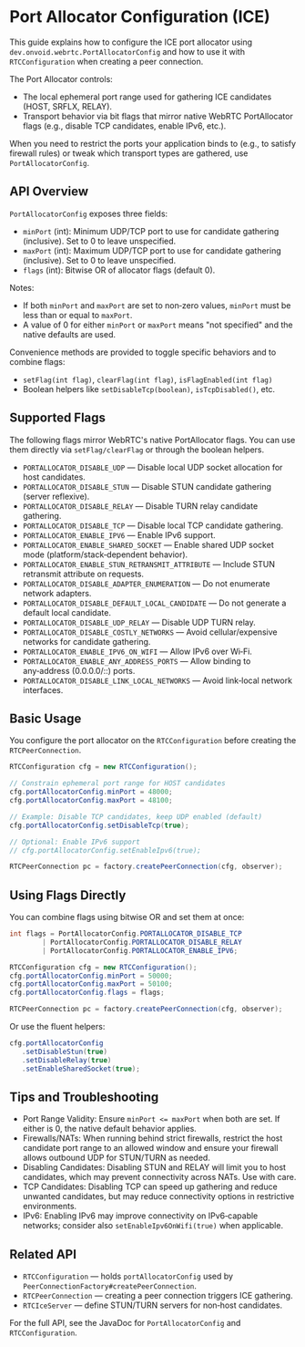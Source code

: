 # Port Allocator Configuration (ICE) <!-- {docsify-ignore-all} -->

This guide explains how to configure the ICE port allocator using `dev.onvoid.webrtc.PortAllocatorConfig` and how to use it with `RTCConfiguration` when creating a peer connection.

The Port Allocator controls:
- The local ephemeral port range used for gathering ICE candidates (HOST, SRFLX, RELAY).
- Transport behavior via bit flags that mirror native WebRTC PortAllocator flags (e.g., disable TCP candidates, enable IPv6, etc.).

When you need to restrict the ports your application binds to (e.g., to satisfy firewall rules) or tweak which transport types are gathered, use `PortAllocatorConfig`.

## API Overview

`PortAllocatorConfig` exposes three fields:
- `minPort` (int): Minimum UDP/TCP port to use for candidate gathering (inclusive). Set to 0 to leave unspecified.
- `maxPort` (int): Maximum UDP/TCP port to use for candidate gathering (inclusive). Set to 0 to leave unspecified.
- `flags` (int): Bitwise OR of allocator flags (default 0).

Notes:
- If both `minPort` and `maxPort` are set to non‑zero values, `minPort` must be less than or equal to `maxPort`.
- A value of 0 for either `minPort` or `maxPort` means "not specified" and the native defaults are used.

Convenience methods are provided to toggle specific behaviors and to combine flags:
- `setFlag(int flag)`, `clearFlag(int flag)`, `isFlagEnabled(int flag)`
- Boolean helpers like `setDisableTcp(boolean)`, `isTcpDisabled()`, etc.

## Supported Flags

The following flags mirror WebRTC's native PortAllocator flags. You can use them directly via `setFlag/clearFlag` or through the boolean helpers.

- `PORTALLOCATOR_DISABLE_UDP` — Disable local UDP socket allocation for host candidates.
- `PORTALLOCATOR_DISABLE_STUN` — Disable STUN candidate gathering (server reflexive).
- `PORTALLOCATOR_DISABLE_RELAY` — Disable TURN relay candidate gathering.
- `PORTALLOCATOR_DISABLE_TCP` — Disable local TCP candidate gathering.
- `PORTALLOCATOR_ENABLE_IPV6` — Enable IPv6 support.
- `PORTALLOCATOR_ENABLE_SHARED_SOCKET` — Enable shared UDP socket mode (platform/stack‑dependent behavior).
- `PORTALLOCATOR_ENABLE_STUN_RETRANSMIT_ATTRIBUTE` — Include STUN retransmit attribute on requests.
- `PORTALLOCATOR_DISABLE_ADAPTER_ENUMERATION` — Do not enumerate network adapters.
- `PORTALLOCATOR_DISABLE_DEFAULT_LOCAL_CANDIDATE` — Do not generate a default local candidate.
- `PORTALLOCATOR_DISABLE_UDP_RELAY` — Disable UDP TURN relay.
- `PORTALLOCATOR_DISABLE_COSTLY_NETWORKS` — Avoid cellular/expensive networks for candidate gathering.
- `PORTALLOCATOR_ENABLE_IPV6_ON_WIFI` — Allow IPv6 over Wi‑Fi.
- `PORTALLOCATOR_ENABLE_ANY_ADDRESS_PORTS` — Allow binding to any‑address (0.0.0.0/::) ports.
- `PORTALLOCATOR_DISABLE_LINK_LOCAL_NETWORKS` — Avoid link‑local network interfaces.

## Basic Usage

You configure the port allocator on the `RTCConfiguration` before creating the `RTCPeerConnection`.

```java
RTCConfiguration cfg = new RTCConfiguration();

// Constrain ephemeral port range for HOST candidates
cfg.portAllocatorConfig.minPort = 48000;
cfg.portAllocatorConfig.maxPort = 48100;

// Example: Disable TCP candidates, keep UDP enabled (default)
cfg.portAllocatorConfig.setDisableTcp(true);

// Optional: Enable IPv6 support
// cfg.portAllocatorConfig.setEnableIpv6(true);

RTCPeerConnection pc = factory.createPeerConnection(cfg, observer);
```

## Using Flags Directly

You can combine flags using bitwise OR and set them at once:

```java
int flags = PortAllocatorConfig.PORTALLOCATOR_DISABLE_TCP
        | PortAllocatorConfig.PORTALLOCATOR_DISABLE_RELAY
        | PortAllocatorConfig.PORTALLOCATOR_ENABLE_IPV6;

RTCConfiguration cfg = new RTCConfiguration();
cfg.portAllocatorConfig.minPort = 50000;
cfg.portAllocatorConfig.maxPort = 50100;
cfg.portAllocatorConfig.flags = flags;

RTCPeerConnection pc = factory.createPeerConnection(cfg, observer);
```

Or use the fluent helpers:

```java
cfg.portAllocatorConfig
   .setDisableStun(true)
   .setDisableRelay(true)
   .setEnableSharedSocket(true);
```

## Tips and Troubleshooting

- Port Range Validity: Ensure `minPort <= maxPort` when both are set. If either is 0, the native default behavior applies.
- Firewalls/NATs: When running behind strict firewalls, restrict the host candidate port range to an allowed window and ensure your firewall allows outbound UDP for STUN/TURN as needed.
- Disabling Candidates: Disabling STUN and RELAY will limit you to host candidates, which may prevent connectivity across NATs. Use with care.
- TCP Candidates: Disabling TCP can speed up gathering and reduce unwanted candidates, but may reduce connectivity options in restrictive environments.
- IPv6: Enabling IPv6 may improve connectivity on IPv6‑capable networks; consider also `setEnableIpv6OnWifi(true)` when applicable.

## Related API

- `RTCConfiguration` — holds `portAllocatorConfig` used by `PeerConnectionFactory#createPeerConnection`.
- `RTCPeerConnection` — creating a peer connection triggers ICE gathering.
- `RTCIceServer` — define STUN/TURN servers for non‑host candidates.

For the full API, see the JavaDoc for `PortAllocatorConfig` and `RTCConfiguration`.
